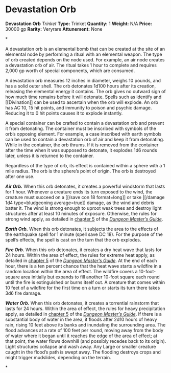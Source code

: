 # Devastation Orb

**Devastation Orb**
_Trinket_
**Type:** Trinket
**Quantity:** 1
**Weight:** N/A
**Price:** 30000 gp
**Rarity:** Veryrare
**Attunement:** None

*<p>A devastation orb is an elemental bomb that can be created at the site of an elemental node by performing a ritual with an elemental weapon. The type of orb created depends on the node used. For example, an air node creates a devastation orb of air. The ritual takes 1 hour to complete and requires 2,000 gp worth of special components, which are consumed.

A devastation orb measures 12 inches in diameter, weighs 10 pounds, and has a solid outer shell. The orb detonates 1d100 hours after its creation, releasing the elemental energy it contains. The orb gives no outward sign of how much time remains before it will detonate. Spells such as identify and [[Divination]] can be used to ascertain when the orb will explode. An orb has AC 10, 15 hit points, and immunity to poison and psychic damage. Reducing it to 0 hit points causes it to explode instantly.

A special container can be crafted to contain a devastation orb and prevent it from detonating. The container must be inscribed with symbols of the orb’s opposing element. For example, a case inscribed with earth symbols can be used to contain a devastation orb of air and keep it from detonating. While in the container, the orb thrums. If it is removed from the container after the time when it was supposed to detonate, it explodes 1d6 rounds later, unless it is returned to the container.

Regardless of the type of orb, its effect is contained within a sphere with a 1 mile radius. The orb is the sphere’s point of origin. The orb is destroyed after one use.

***Air Orb.*** When this orb detonates, it creates a powerful windstorm that lasts for 1 hour. Whenever a creature ends its turn exposed to the wind, the creature must succeed on a [[/save con 18 format=long]] or take  [[/damage 1d4 type=bludgeoning average=true]] damage, as the wind and debris batter it. The wind is strong enough to uproot weak trees and destroy light structures after at least 10 minutes of exposure. Otherwise, the rules for strong wind apply, as detailed in <a href="https://www.dndbeyond.com/sources/dmg/adventure-environments#StrongWind">chapter 5</a> of the <a href="https://www.dndbeyond.com/sources/dmg">*Dungeon Master’s Guide*</a>.

***Earth Orb.*** When this orb detonates, it subjects the area to the effects of the earthquake spell for 1 minute (spell save DC 18). For the purpose of the spell’s effects, the spell is cast on the turn that the orb explodes.

***Fire Orb.*** When this orb detonates, it creates a dry heat wave that lasts for 24 hours. Within the area of effect, the rules for extreme heat apply, as detailed in <a href="https://www.dndbeyond.com/sources/dmg/adventure-environments#ExtremeHeat">chapter 5</a> of the <a href="https://www.dndbeyond.com/sources/dmg">*Dungeon Master’s Guide*</a>. At the end of each hour, there is a ten percent chance that the heat wave starts a wildfire in a random location within the area of effect. The wildfire covers a 10-foot-square area initially but expands to fill another 10-foot square each round until the fire is extinguished or burns itself out. A creature that comes within 10 feet of a wildfire for the first time on a turn or starts its turn there takes 3d6 fire damage.

***Water Orb.*** When this orb detonates, it creates a torrential rainstorm that lasts for 24 hours. Within the area of effect, the rules for heavy precipitation apply, as detailed in <a href="https://www.dndbeyond.com/sources/dmg/adventure-environments#HeavyPrecipitation">chapter 5</a> of the <a href="https://www.dndbeyond.com/sources/dmg">*Dungeon Master’s Guide*</a>. If there is a substantial body of water in the area, it floods after 2d10 hours of heavy rain, rising 10 feet above its banks and inundating the surrounding area. The flood advances at a rate of 100 feet per round, moving away from the body of water where it began until it reaches the edge of the area of effect; at that point, the water flows downhill (and possibly recedes back to its origin). Light structures collapse and wash away. Any Large or smaller creature caught in the flood’s path is swept away. The flooding destroys crops and might trigger mudslides, depending on the terrain.</p>*